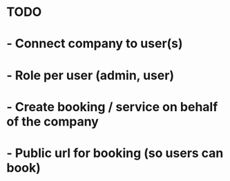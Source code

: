 
# TODO
# - Connect company to user(s)
# - Role per user (admin, user)
# - Create booking / service on behalf of the company
# - Public url for booking (so users can book)